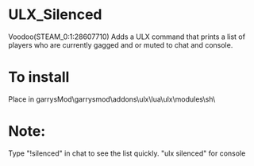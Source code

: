 ULX_Silenced
==============

Voodoo(STEAM_0:1:28607710)
Adds a ULX command that prints a list of players who are currently gagged and or muted to chat and console.

To install
==============
Place in garrysMod\garrysmod\addons\ulx\lua\ulx\modules\sh\

Note: 
==============
Type "!silenced" in chat to see the list quickly. "ulx silenced" for console





